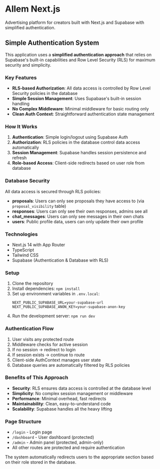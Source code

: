 # Allem Next.js

Advertising platform for creators built with Next.js and Supabase with simplified authentication.

## Simple Authentication System

This application uses a **simplified authentication approach** that relies on Supabase's built-in capabilities and Row Level Security (RLS) for maximum security and simplicity.

### Key Features

- **RLS-based Authorization**: All data access is controlled by Row Level Security policies in the database
- **Simple Session Management**: Uses Supabase's built-in session handling
- **No Complex Middleware**: Minimal middleware for basic routing only
- **Clean Auth Context**: Straightforward authentication state management

### How It Works

1. **Authentication**: Simple login/logout using Supabase Auth
2. **Authorization**: RLS policies in the database control data access automatically
3. **Session Management**: Supabase handles session persistence and refresh
4. **Role-based Access**: Client-side redirects based on user role from database

### Database Security

All data access is secured through RLS policies:

- **proposals**: Users can only see proposals they have access to (via `proposal_visibility` table)
- **responses**: Users can only see their own responses, admins see all
- **chat_messages**: Users can only see messages in their own chats
- **users**: Public profile data, users can only update their own profile

### Technologies

- Next.js 14 with App Router
- TypeScript
- Tailwind CSS
- Supabase (Authentication & Database with RLS)

### Setup

1. Clone the repository
2. Install dependencies: `npm install`
3. Set up environment variables in `.env.local`:
   ```
   NEXT_PUBLIC_SUPABASE_URL=your-supabase-url
   NEXT_PUBLIC_SUPABASE_ANON_KEY=your-supabase-anon-key
   ```
4. Run the development server: `npm run dev`

### Authentication Flow

1. User visits any protected route
2. Middleware checks for active session
3. If no session → redirect to login
4. If session exists → continue to route
5. Client-side AuthContext manages user state
6. Database queries are automatically filtered by RLS policies

### Benefits of This Approach

- **Security**: RLS ensures data access is controlled at the database level
- **Simplicity**: No complex session management or middleware
- **Performance**: Minimal overhead, fast redirects
- **Maintainability**: Clean, easy-to-understand code
- **Scalability**: Supabase handles all the heavy lifting

### Page Structure

- `/login` - Login page
- `/dashboard` - User dashboard (protected)
- `/admin` - Admin panel (protected, admin-only)
- All other routes are protected and require authentication

The system automatically redirects users to the appropriate section based on their role stored in the database. 